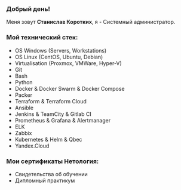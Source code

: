 ### Добрый день!

Меня зовут <b>Станислав Коротких</b>, я - Системный администратор.

### Мой технический стек:

- OS Windows (Servers, Workstations)
- OS Linux (CentOS, Ubuntu, Debian)
- Virtualisation (Proxmox, VMWare, Hyper-V)
- Git
- Bash
- Python
- Docker & Docker Swarm & Docker Compose
- Packer
- Terraform & Terraform Cloud
- Ansible
- Jenkins & TeamCity & Gitlab CI
- Prometheus & Grafana & Alertmanager
- ELK
- Zabbix
- Kubernetes & Helm & Qbec
- Yandex.Cloud

### Мои сертификаты Нетология:
- Свидетельства об обучении
- Дипломный практикум
